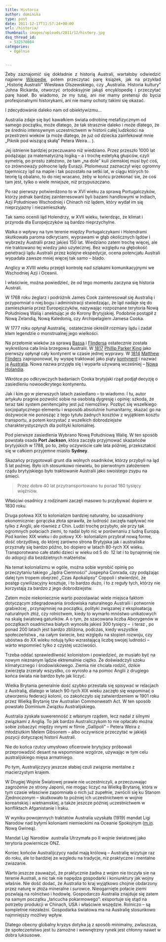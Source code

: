 ```yaml
---
title: Historia
author: dominika
type: post
date: 2011-12-17T11:57:24+00:00
url: /historia/
thumbnail: images/uploads/2011/12/history.jpg
dsq_thread_id:
  - 532578084
categories:
  - Ogólnie
 

---
```

<p style="text-align: justify;">
  Żeby zaznajomić się dokładnie z historią Australi, wartałoby odwiedzić najpierw <a href="http://pl.wikipedia.org/wiki/Australia" target="_blank">Wikipedię</a>, potem przeczytać parę książek, jak na przykład &#8222;Historię Australii&#8221; Wiesława Olszewskiego, czy &#8222;Australia. Historia kultury&#8221; Johna Rickarda, otworzyć ortodoksyjnie jakąś encyklopedię i przeczytać parę haseł. Bo wiadomo, że my tutaj, ani nie mamy pretensji do bycia profesjonalnymi historykami, ani nie mamy ochoty takimi się okazać.


I zdecydowanie daleko nam od obiektywizmu&#8230;

<!--more-->

Australia zdaje się być kawałkiem świata odrobinę metafizycznym od samego początku, może dlatego, że tak strasznie daleko i może dlatego, że ze średnio intensywnym uczestnictwem w historii całej ludzkości na przestrzeni wieków (a może dlatego, że już od dziecka zainfekował mnie &#8222;Piknik pod wiszącą skałą&#8221; Petera Weira&#8230; ).

Jej istnienie bardziej przeczuwano niż wiedziano. Przez przeszło 1000 lat podążając za matematyczną logiką &#8211; a i trochę estetyką głupców, czyli symetrią, po prostu założono, że tam &#8222;na dole&#8221; kuli ziemskiej musi być coś, co zrównoważy północne lądy Eurazji. Ptolomeusz zaznaczył więc ogromny tajemniczy ląd na mapie i tak pozostało na setki lat, w ciągu których to teorię tą obalano, to do niej wracano, żeby w końcu przekonać sie, że coś tam jest, tylko o wiele mniejsze, niż przypuszczano.

Po raz pierwszy potwierdzono to w XVI wieku za sprawą Portugalczyków, którzy jednak bardziej zainterresowani byli bazami handlowymi w Indiach, Azji Południowo Wschodniej i Chinach niż lądem, który wydał im się nieprzyjazny i niezamieszkały.

Tak samo ocenili ląd Holendrzy, w XVII wieku, twierdząc, że klimat i przyroda dla Europejczyków są bardzo nieprzychylne.

Walka o wpływy na tym terenie między Portugalczykami i Holendrami skutkowała paroma odkryciami, wyprawami w głąb okolicznych lądów i wybrzeży Australii przez jakieś 150 lat. Wiedziano zatem trochę więcej, ale nie traktowano tej wiedzy jako użytecznej. Bez względu na głębokość penetracji lądu Australii przez kolejne ekspedycje, ocena potencjału Australi wypadała zawsze mniej więcej tak samo &#8211; blado.

Anglicy w XVIII wieku przejęli kontrolę nad szlakami komunikacyjnymi we Wschodniej Azji i Oceanii.

I właściwie, można powiedzieć, że od tego momentu zaczyna się historia Australi.

<!--more-->

W 1768 roku żeglarz i podróżnik James Cook zainteresował się Australią i przypomniał o niej bogu i administracji stwiedzając, że ląd nadaje się do zamieszkania przez Europejczyków, nazywając rozpoznane terytoria Nową Południową Walią i anektując je do Korony Brytyjskiej. Podobnie postąpił z Nową Zelandią, Nową Kaledonią, czy Archipelagiem Jamesa Cooka.

W 1777 roku opłynął Australię,  ostatecznie określił rozmiary lądu i zadał kłam legendzie o monstrualnej jego wielkości.

Na przełomie wieków za sprawą [Bassa][1] i [Flindersa][2] ostatecznie została wykreślona cała linia brzegowa Australii. W [1817][3] [Phillip Parker King][4] jako pierwszy opłynął cały kontynent w czasie jednej wyprawy. W [1814][5] [Matthew Flinders][2] zaproponował, by wyspę traktować jako piąty [kontynent][6] i nazwać ją [Australia][7]. Nowa nazwa przyjęła się i wyparła używaną wcześniej – [Nowa Holandia][8].

Wkrótce po odkrywczych badaniach Cooka brytyjski rząd podjął decyzję o zasiedleniu nowoodkrytego kontynentu.

Jak i kim go w pierwszych latach zasiedlano &#8211; to wiadomo. I tu, autor artykułu pragnie pozwolić sobie na osobistą dygresję i opinię: szkoda, że teraz taki system penitencjalny jest już niemożliwy. Pozbyć się wszelkiego socjopatycznego elementu i wsposób absolutnie humanitarny, skazać go na dożywocie nie ponosząc z tego tytułu żadnych kosztów z wyjątkiem kosztu transportu, a potem korzystać z wszelkich dobrodziejstw charakterystycznych dla polityki kolonialnej.

Pod pierwsze zasiedlenia Wybrano Nową Południową Walię. W ten sposób powstała osada **Port Jackson**, która zaczęła przyjmować skazańców brytyjskich w 1788, po to, żeby oczywiście całe lata później, przekształcić się w całkiem przyjemne miasto **Sydney**.

Skazańcy przygotowali grunt dla wolnych osadników, którzy przybyli na ląd 5 lat poźniej. Było ich stosunkowo niewielu, bo pierwotnym założeniem rządu brytyjskiego było traktowanie Australii jako swoistego zsypu na śmieci.

> Przez dobre 40 lat przytransportowano tu ponad 160 tysięcy więźniów.

Właściwi osadnicy z rodzinami zaczęli masowo tu przybywać dopiero w 1830 roku.

Druga połowa XIX to kolonializm bardziej naturalny, bo uzasadniony ekonomicznie: gorączka złota sprawiła, że ludność zaczęła napływać nie tylko z Anglii, ale również z Chin. Ludzi trochę przybyło, ale przy tak ogromnych połaciach ziemi, to nadal było nic w porównaniu z ludną Europą. Pod koniec XIX wieku i do połowy XX- kolonializm przybrał nową forme, dość obrzydliwą, do której zarówno strona Brytyjska jak i australiska przyznały się bardzo późno, bo dopiero w latach 80-tych XX wieku. Transporotwano całe statki dzieci w wieku od 5 do  12 lat i to bynajmniej nie do adopcji dla bezdzietnych małżeństw.

Na temat kolonializmu w ogóle, można sobie wyrobić opinię po przeczytaniu takiego &#8222;Jądra Ciemności&#8221; Jospepha Conrada, czy podążając dalej tym tropem obejrzeć &#8222;Czas Apokalipsy&#8221; Coppoli i stwierdzić, że postęp cywilizacyjny kosztuje, i to bardzo dużo, i to z reguły tych, którzy nie korzystają za bardzo z jego dobrodziejstw.

Zatem może niekoniecznie warto pozostawiać wiele miejsca faktom dotyczącym zdegradowania środowiska naturalnego Australii i potwornie grabieżcej , przynajmniej na początku, polityki związanej z eksploatacją naturalnych złóż, czy rolnictwem, kiedy to wymarło mnóstwo unikatowych na skalę światową gatunków. A o tym, że szacowana liczba Aborygenów w początkach osadnictwa białych wynosiła jakieś 300 tysięcy &#8211;  i teraz , po ponad 200 latach jest bardzo zbliżona, podczas, kiedy wszystkie społeczeństwa , na całym świecie, bez względu na stopień rozwoju, czy ubóstwa do XX wieku notują tylko wzrastającą liczbę swojej ludności &#8211; warto wspomnieć tylko z czystej uczciwości.

Trzeba oddać sprawiedliwość kolonistom i powiedzieć, ze musiało być na nowym nieznanym lądzie ektremalnie ciężko. Że doświadczyli szoku klimatycznego i środowiskowego. Ziemia nie chciała rodzić, dzikie zwierzęta zrzerały wszystko, co wyrosło a na pomoc Anglii z drugiego końca świata nie bardzo było jak liczyć.

Wielka Brytania generalnie dość szybko przestała się spisywać w relacjach z Australią, dlatego w latach 90-tych XIX wieku zaczęło się wspominać o utworzeniu federacji kolonii, co zakończyło się zatwierdzeniem w 1901 roku przez Wielką Brytanię tzw Australian Commonweath Act. W ten sposób powstało Dominium Związku Australijskiego.

Australia zyskała suwerenność z własnym rządem, lecz nadal z silnymi związkami z Anglią. To jak bardzo Australiczykom to nie opłacało można sobie zobaczyć między innymi w filmie &#8222;Gallipoli&#8221; &#8211; Petera Weira z młodziutkim Melem Gibsonem &#8211; albo oczywiście przeczytać w jakiejś pozycji dotyczącej historii Australi.

Nie do końca rzutcy umysłowo oficerowie brytyjscy próbowali przeprowadzić desant na wspomniane wzgórze, używając w tym celu australijskiego mięsa armatniego.

Po tym, Australijczycy jeszcze słabiej czuli związnie mentalne z macierzystym krajem.

W Drugiej Wojnie Światowej prawie nie uczestniczyli, a przeczuwając zagrożenie ze strony Japonii, nie mogąc liczyć na Wielką Brytanię, która w tym czasie własciwie zapomniała o nich już zupełnie, zwrócili się ku Stanom Zjednoczonym &#8211; skutkowało to poźniej ich uczestnictwem w wojnie koreańskiej i wietnamskiej, a także jeszcze później uczestnictwem w konfliktach Afganistanie i Iraku.

W wyniku powojennych traktatów Australia uzyskała (1919) mandat Ligi Narodów nad byłymi koloniami niemieckimi na Oceanie Spokojnym ([m.in][9]. Nową Gwineą).

Mandat Ligi Narodów  australia Utrzymała po II wojnie światowej jako terytoria powiernicze ONZ.

Koniec końców Australijczycy nadal mają królową &#8211; Australię wizytuje raz do roku, ale to bardziej ze wzgledu na tradycje, niz praktyczne i mentalne zwiazanie.

Warto jeszcze zauważyć, że praktycznie żadna z wojen nie toczyła sie na terenie Australi, a nic tak nie napędza gospodarki i koniunktury jak wojny właśnie. Nie dość dodać, że Australia to kraj wyjątkowo chojnie obdarzony przez naturę w złoża mineralne i surowce. Nieogarnięte połacie ziemi pozwlają na rolnictwo i hodowlę. Gospodarczo Australia znajduje się zatem na samym początku &#8222;łańcucha pokarmowego&#8221;: exsportuje się stąd na potrzeby produkcji w Chinach, USA i właściwie wszędzie. Rolniczo &#8211; są kompletnie niezależni. Gospodarka światowa ma na Australię stosunkowo najmniejszy możliwy wpływ.

Dlatego obecny globalny kryzys dotyka ją z sposób minimalny, zwlaszcza, że społeczeństwo jest tu zamożne i wewnętrzny rynek jest chłonny nawet w dobra luksusowe.

&nbsp;

 [1]: http://pl.wikipedia.org/wiki/George_Bass_(podr%C3%B3%C5%BCnik)
 [2]: http://pl.wikipedia.org/wiki/Matthew_Flinders
 [3]: http://pl.wikipedia.org/wiki/1817
 [4]: http://pl.wikipedia.org/w/index.php?title=Phillip_Parker_King&action=edit&redlink=1
 [5]: http://pl.wikipedia.org/wiki/1814
 [6]: http://pl.wikipedia.org/wiki/Kontynent
 [7]: http://pl.wikipedia.org/wiki/Australia
 [8]: http://pl.wikipedia.org/wiki/Nowa_Holandia
 [9]: http://m.in/